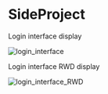 # SideProject
Login interface display

![login_interface](https://user-images.githubusercontent.com/119375935/229400005-01f90462-bf06-4c82-8fc1-f3a625b79a66.JPG)


Login interface RWD display

![login_interface_RWD](https://user-images.githubusercontent.com/119375935/229400129-d3113565-47f8-4dd6-bc4f-28693eb7b231.JPG)

